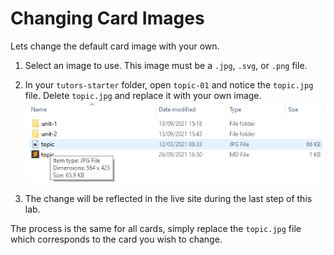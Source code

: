# Changing Card Images

Lets change the default card image with your own.

1. Select an image to use. This image must be a `.jpg`, `.svg`, or `.png` file.

2. In your `tutors-starter` folder, open `topic-01` and notice the `topic.jpg` file. Delete `topic.jpg` and replace it with your own image.
    ![Replace this File](img/chimg.png)

3. The change will be reflected in the live site during the last step of this lab.

The process is the same for all cards, simply replace the `topic.jpg` file which corresponds to the card you wish to change.
